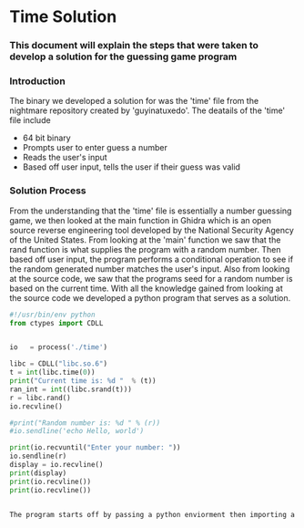 # Time Solution
### This document will explain the steps that were taken to develop a solution for the guessing game program

### Introduction
The binary we developed a solution for was the 'time' file from the nightmare repository created by 'guyinatuxedo'. 
The deatails of the 'time' file include
- 64 bit binary
- Prompts user to enter guess a number
- Reads the user's input
- Based off user input, tells the user if their guess was valid

### Solution Process
From the understanding that the 'time' file is essentially a number guessing game, we then looked at the main function in Ghidra which is an open source reverse engineering tool developed by the National Security Agency of the United States. From looking at the 'main' function we saw that the rand function is what supplies the program with a random number. Then based off user input, the program performs a conditional operation to see if the random generated number matches the user's input. Also from looking at the source code, we saw that the programs seed for a random number is based on the current time. With all the knowledge gained from looking at the source code we developed a python program that serves as a solution.

``` python
#!/usr/bin/env python
from ctypes import CDLL


io   = process('./time')

libc = CDLL("libc.so.6")
t = int(libc.time(0))
print("Current time is: %d "  % (t))
ran_int = int((libc.srand(t)))
r = libc.rand()
io.recvline()

#print("Random number is: %d " % (r))
#io.sendline('echo Hello, world')

print(io.recvuntil("Enter your number: "))
io.sendline(r)
display = io.recvline()
print(display)
print(io.recvline())
print(io.recvline())


The program starts off by passing a python enviorment then importing a C Dynamic Link Library and pwntools. Then from declaring our io variable and C  library variable we were able include the time file in our solution file and also get the current time to match the seed. We then created a variable that has a value that matches the current time for my program it was decalred as 't' we then created a random integer variable that creates a random number from the srand() function which has the time variable ('t') as the argument. Then once this operation was performed we creted our rand() function variable which for my program was declared as 'r' after that we received that line which is able to be done because of the pwntools import. We then used recieve line until the part of the program that asks the user to enter a guessing number. Once that portion fo teh code occurs it was then time to send the rand() function variable we createde earlier. This was done by using the integer place holder to send the variable. The last steps were to print the last parts of the source code. From running the solution python file we were able to see that the random number variable we created matched the random number generated. 
        
